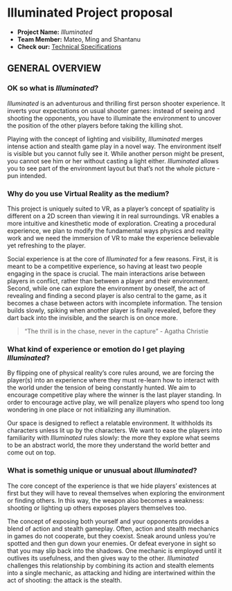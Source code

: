# Illuminated Project proposal

- **Project Name:** *Illuminated*
- **Team Member:** Mateo, Ming and Shantanu
- **Check our:** [Technical Specifications](https://github.com/mjm973/Illuminated/blob/master/technical_specifications.md)


## GENERAL OVERVIEW

### OK so what is *Illuminated*?

*Illuminated* is an adventurous and thrilling first person shooter experience. It inverts your expectations on usual shooter games: instead of seeing and shooting the opponents, you have to illuminate the environment to uncover the position of the other players before taking the killing shot.

Playing with the concept of lighting and visibility, *Illuminated* merges intense action and stealth game play in a novel way. The environment itself is visible but you cannot fully see it. While another person might be present, you cannot see him or her without casting a light either. *Illuminated* allows you to see part of the environment layout but that’s not the whole picture - pun intended.


###  Why do you use Virtual Reality as the medium?

This project is uniquely suited to VR, as a player’s concept of spatiality is different on a 2D screen than viewing it in real surroundings. VR enables a more intuitive and kinesthetic mode of exploration. Creating a procedural experience, we plan to modify the fundamental ways physics and reality work and we need the immersion of VR to make the experience believable yet refreshing to the player.

Social experience is at the core of *Illuminated* for a few reasons. First, it is meant to be a competitive experience, so having at least two people engaging in the space is crucial. The main interactions arise between players in conflict, rather than between a player and their environment. Second, while one can explore the environment by oneself, the act of revealing and finding a second player is also central to the game, as it becomes a chase between actors with incomplete information. The tension builds slowly, spiking when another player is finally revealed, before they dart back into the invisible, and the search is on once more. 

> “The thrill is in the chase, never in the capture” - Agatha Christie


### What kind of experience or emotion do I get playing *Illuminated*?

By flipping one of physical reality’s core rules around, we are forcing the player(s) into an experience where they must re-learn how to interact with the world under the tension of being constantly hunted. We aim to encourage competitive play where the winner is the last player standing. In order to encourage active play, we will penalize players who spend too long wondering in one place or not initializing any illumination.

Our space is designed to reflect a relatable environment. It withholds its characters unless lit up by the characters. We want to ease the players into familiarity with *Illuminated* rules slowly: the more they explore what seems to be an abstract world, the more they understand the world better and come out on top.


### What is somethig unique or unusual about *Illuminated*?

The core concept of the experience is that we hide players’ existences at first but they will have to reveal themselves when exploring the environment or finding others. In this way, the weapon also becomes a weakness: shooting or lighting up others exposes players themselves too.

The concept of exposing both yourself and your opponents provides a blend of action and stealth gameplay. Often, action and stealth mechanics in games do not cooperate, but they coexist. Sneak around unless you’re spotted and then gun down your enemies. Or defeat everyone in sight so that you may slip back into the shadows. One mechanic is employed until it outlives its usefulness, and then gives way to the other. *Illuminated* challenges this relationship by combining its action and stealth elements into a single mechanic, as attacking and hiding are intertwined within the act of shooting: the attack is the stealth.
